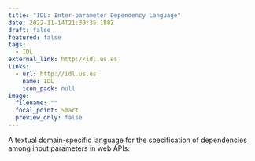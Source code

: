 ```yaml
---
title: "IDL: Inter-parameter Dependency Language"
date: 2022-11-14T21:30:35.188Z
draft: false
featured: false
tags:
  - IDL
external_link: http://idl.us.es
links:
  - url: http://idl.us.es
    name: IDL
    icon_pack: null
image:
  filename: ""
  focal_point: Smart
  preview_only: false
---
```

A textual domain-specific language for the specification of dependencies among input parameters in web APIs.